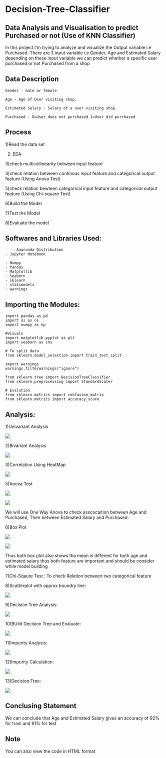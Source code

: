 # Decision-Tree-Classifier

## Data Analysis and Visualisation to predict Purchased or not (Use of KNN Classifier)

In this project I'm trying to analyze and visualize the Output variable i.e Purchased. There are 3 input variable i.e Gender, Age and Estimated Salary depending on these input variable we can predict whether a specific user purchased or not Purchased from a shop 

## Data Description

    Gender - male or female
    
    Age - Age of User visiting shop.
    
    Estimated Salary - Salary of a user visiting shop.
    
    Purchased - 0=User does not purchased 1=User did purchased
   
## Process

   1)Read the data set
    
   2) EDA
    
   3)check multicollinearity between input feature
    
   4)check relation between continous input feature and categorical output feature (Using Anova Test)
    
   5)check relation bewteen categorical input feature and categorical output feature (Using Chi-square Test)
    
   6)Build the Model
    
   7)Test the Model
    
   8)Evaluate the model
    
## Softwares and Libraries Used:

       - Anaconda Distribution
	- Jupyter Notebook
	
	- Numpy
	- Pandas
	- Matplotlib
	- Seaborn
    - sklearn 
    - statsmodels
    - warnings

## Importing the Modules:

    import pandas as pd
    import os as os
    import numpy as np

    #Visuals
    import matplotlib.pyplot as plt
    import seaborn as sns

    # To split data
    from sklearn.model_selection import train_test_split

    import warnings
    warnings.filterwarnings("ignore")

    from sklearn.tree import DecisionTreeClassifier
    from sklearn.preprocessing import StandardScaler

    # Evalution 
    from sklearn.metrics import confusion_matrix
    from sklearn.metrics import accuracy_score
    
## Analysis:

1)Univariant Analysis

![](Figures/histbox.png)

2)Bivariant Analysis

![](Figures/scatter.png)

3)Correlation Using HeatMap

![](Figures/heatmap.png)

5)Anova Test

![](Figures/anova_2.png)

![](Figures/anova_1.png)

  We will use One Way Anova to check asscocaition between Age and Purchased, Then between Estimated Salary and Purchased.

6)Box Plot

![](Figures/boxplot.png)

![](Figures/boxplot_1.png)

  Thus both box plot also shows tha mean is different for both age and estimated salary thus both feature are important and should be consider while model building
  
7)Chi-Sqaure Test : 
  To check Relation between two categorical feature
  
8)Scatterplot with approx boundry line:  

![](Figures/scatterwithboundary_1.png)

9)Decision Tree Analysis:

![](Figures/Decisionanalysis.png)

10)BUild Decision Tree and Evaluate:

![](Figures/Decisionconfusion.png)

11)Impurity Analysis:

![](Figures/impurity.png)

12)Impurity Calculation:

![](Figures/ginicalculation.png)

13)Decision Tree:

![](Figures/tree.png)

## Conclusing Statement

  We can conclude that Age and Estimated Salary gives an accuracy of 92% for train and 91% for test

## Note

  You can also view the code in HTML format

